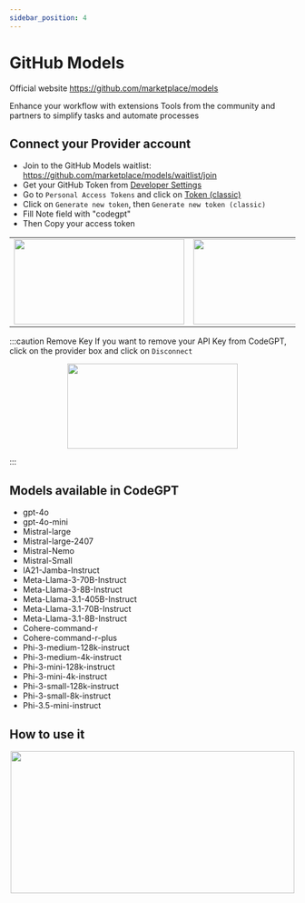 ```yaml
---
sidebar_position: 4
---
```

# GitHub Models

Official website https://github.com/marketplace/models

Enhance your workflow with extensions
Tools from the community and partners to simplify tasks and automate processes

## Connect your Provider account

- Join to the GitHub Models waitlist: https://github.com/marketplace/models/waitlist/join
- Get your GitHub Token from [Developer Settings](https://github.com/settings/apps)
- Go to `Personal Access Tokens` and click on [Token (classic)](https://github.com/settings/tokens)
- Click on `Generate new token`, then `Generate new token (classic)`
- Fill Note field with "codegpt"
- Then Copy your access token
   
<table>
  <tr>
    <td align="center">
      <img width="300" height="150" src="https://github.com/user-attachments/assets/73d5af91-536e-4288-b674-2ed23b73d71d" />
    </td>
     <td align="center">
      <img width="300" height="150" src="https://github.com/user-attachments/assets/2455c07b-42d8-44b7-b6bf-7c1cabb29af6" />
    </td>
  </tr>
  </table>

:::caution Remove Key
If you want to remove your API Key from CodeGPT, click on the provider box and click on `Disconnect`

<p align="center">
      <img width="300" height="150" src="https://github.com/user-attachments/assets/85685219-b9fc-4d1f-a388-db7a483b0fcb" />
</p>

:::

## Models available in CodeGPT
- gpt-4o
- gpt-4o-mini
- Mistral-large
- Mistral-large-2407
- Mistral-Nemo
- Mistral-Small
- IA21-Jamba-Instruct
- Meta-Llama-3-70B-Instruct
- Meta-Llama-3-8B-Instruct
- Meta-Llama-3.1-405B-Instruct
- Meta-Llama-3.1-70B-Instruct
- Meta-Llama-3.1-8B-Instruct
- Cohere-command-r
- Cohere-command-r-plus
- Phi-3-medium-128k-instruct
- Phi-3-medium-4k-instruct
- Phi-3-mini-128k-instruct
- Phi-3-mini-4k-instruct
- Phi-3-small-128k-instruct
- Phi-3-small-8k-instruct
- Phi-3.5-mini-instruct

## How to use it
<p align="center">
      <img width="500" height="250" src="https://github.com/user-attachments/assets/4f49ff43-c408-4593-b912-2ec094f0f395" />
</p>



